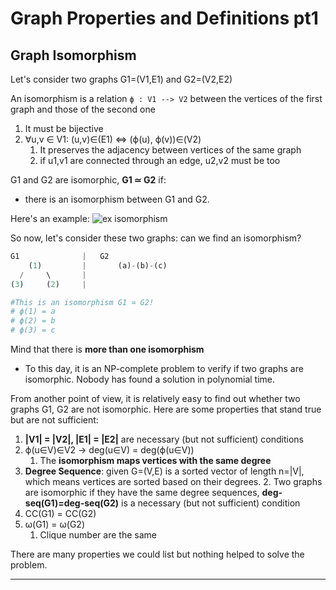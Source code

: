 # Graph Properties and Definitions pt1

## Graph Isomorphism
Let's consider two graphs G1=(V1,E1) and G2=(V2,E2)

An isomorphism is a relation `ϕ : V1 --> V2` between the vertices of
the first graph and those of the second one 
1. It must be bijective
2. ∀u,v ∈ V1: (u,v)∈(E1) <=> (ϕ(u), ϕ(v))∈(V2)
   1. It preserves the adjacency between vertices of the same graph 
   2. if u1,v1 are connected through an edge, u2,v2 must be too

G1 and G2 are isomorphic, **G1 ≃ G2** if: 
* there is an isomorphism between G1 and G2.

Here's an example:
![ex isomorphism](https://github.com/PayThePizzo/DataStrutucures-Algorithms/blob/main/Resources/exisom.png?raw=TRUE)

So now, let's consider these two graphs: can we find an isomorphism?
```python
G1              |   G2
    (1)         |       (a)-(b)-(c)
  /     \       |
(3)     (2)     |

#This is an isomorphism G1 ≃ G2!
# ϕ(1) = a
# ϕ(2) = b
# ϕ(3) = c
```

Mind that there is **more than one isomorphism** 
* To this day, it is an NP-complete problem to verify if two graphs are
isomorphic. Nobody has found a solution in polynomial time.

From another point of view, it is relatively easy to find out whether two graphs 
G1, G2 are not isomorphic. Here are some properties that stand true but are not sufficient:
1. **|V1| = |V2|, |E1| = |E2|** are necessary (but not sufficient) conditions
2. ϕ(u∈V)∈V2 -> deg(u∈V) = deg(ϕ(u∈V))
   1. The **isomorphism maps vertices with the same degree**
3. **Degree Sequence**: given G=(V,E) is a sorted vector of length n=|V|, which means vertices are sorted 
   based on their degrees. 
   2. Two graphs are isomorphic if they have the same degree sequences, 
   **deg-seq(G1)=deg-seq(G2)** is a necessary (but not sufficient) condition
4. CC(G1) = CC(G2)
5. ω(G1) = ω(G2)
   1. Clique number are the same

There are many properties we could list but nothing helped to solve the problem.

---

